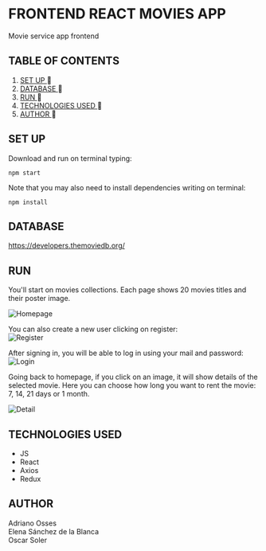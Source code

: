 # FRONTEND REACT MOVIES APP
Movie service app frontend
## TABLE OF CONTENTS
1. [ SET UP ](#inst) :rocket:
2. [ DATABASE ](#be) :rocket:
3. [ RUN ](#run) :rocket:
4. [ TECHNOLOGIES USED ](#tech) :rocket:
5. [ AUTHOR ](#author) :rocket:

<a name="inst"></a>
## SET UP
Download and run on terminal typing:
```
npm start
```

Note that you may also need to install dependencies writing on terminal:

```
npm install
```
<a name="be"></a>
## DATABASE
https://developers.themoviedb.org/

<a name="run"></a>
## RUN
You'll start on movies collections. Each page shows 20 movies titles and their poster image.<br/> 

![Homepage](https://i.ibb.co/TRLjDjF/mainmenu.png)

You can also create a new user clicking on register: <br/>
![Register](https://i.ibb.co/1sFLfKW/Register.png)

After signing in, you will be able to log in using your mail and password: <br/>
![Login](https://i.ibb.co/P6CCgYy/login.png)

Going back to homepage, if you click on an image, it will show details of the selected movie. Here you can choose how long you want to rent the movie: 7, 14, 21 days or 1 month.<br/> 

![Detail](https://i.ibb.co/dBsfKMM/Detail.png)






<a name="tech"></a>
## TECHNOLOGIES USED
- JS
- React
- Axios
- Redux

<a name="author"></a>
## AUTHOR
Adriano Osses <br>
Elena Sánchez de la Blanca  <br>
Oscar Soler  <br>
